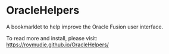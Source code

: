 # OracleHelpers
A bookmarklet to help improve the Oracle Fusion user interface.

To read more and install, please visit: https://roymudie.github.io/OracleHelpers/
